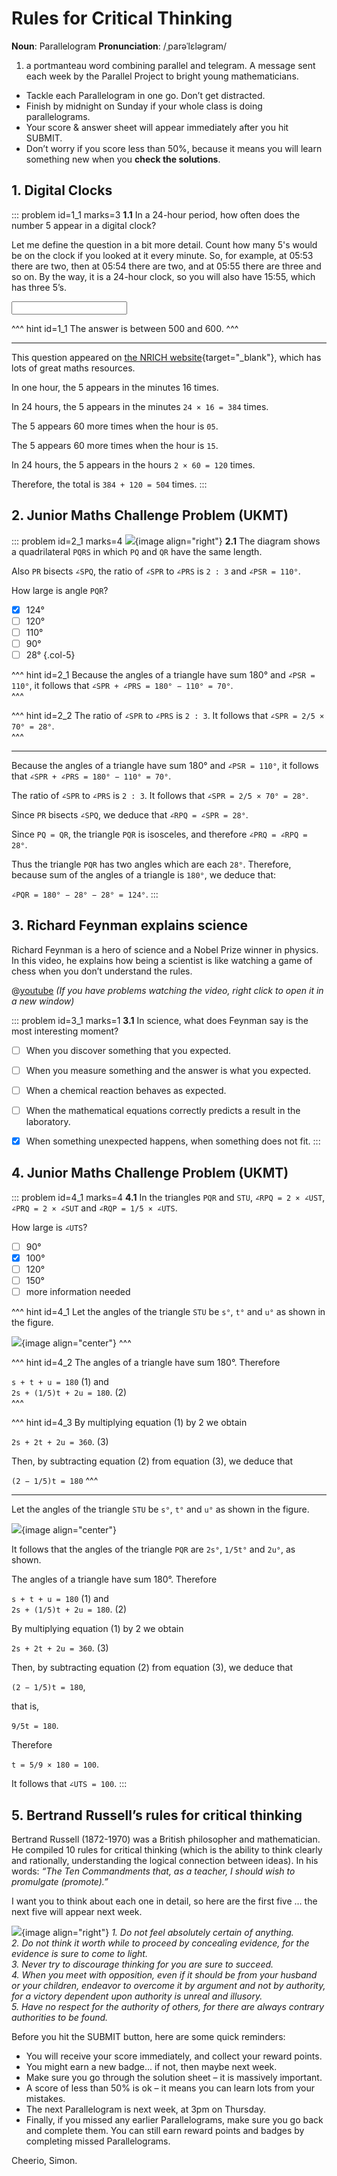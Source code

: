 # Rules for Critical Thinking

<div class="dictionary">

__Noun__: Parallelogram
__Pronunciation__: /ˌparəˈlɛləɡram/

1. a portmanteau word combining parallel and telegram. A message sent each
week by the Parallel Project to bright young mathematicians.

</div>

*	Tackle each Parallelogram in one go. Don’t get distracted.
*	Finish by midnight on Sunday if your whole class is doing parallelograms.
*	Your score & answer sheet will appear immediately after you hit SUBMIT.
*	Don’t worry if you score less than 50%, because it means you will learn something new when you __check the solutions__.


## 1. Digital Clocks

::: problem id=1_1 marks=3
__1.1__ In a 24-hour period, how often does the number 5 appear in a digital clock?  

Let me define the question in a bit more detail. Count how many 5's would be on the clock if you looked at it every minute. So, for example, at 05:53 there are two, then at 05:54 there are two, and at 05:55 there are three and so on. By the way, it is a 24-hour clock, so you will also have 15:55, which has three 5’s.

<input solution="504"/>

^^^ hint id=1_1
The answer is between 500 and 600.
^^^

---

This question appeared on [the NRICH website](https://nrich.maths.org/){target="_blank"}, which has lots of great maths resources.  

In one hour, the 5 appears in the minutes 16 times.  

In 24 hours, the 5 appears in the minutes `24 × 16 = 384` times.  

The 5 appears 60 more times when the hour is `05`.  

The 5 appears 60 more times when the hour is `15`.  

In 24 hours, the 5 appears in the hours `2 × 60 = 120` times.  

Therefore, the total is `384 + 120 = 504` times.
:::


## 2. Junior Maths Challenge Problem (UKMT)
<!--- 2018 (12) --->

::: problem id=2_1 marks=4
![](/resources/8-32-rules-critical-thinking/2-quadrilateral.png){image align="right"}
__2.1__ The diagram shows a quadrilateral `PQRS` in which `PQ` and `QR` have the same length.  

Also `PR` bisects `∠SPQ`, the ratio of `∠SPR` to `∠PRS` is `2 : 3` and `∠PSR = 110°`.  

How large is angle `PQR`?

* [x] 124°
* [ ] 120°
* [ ] 110°
* [ ] 90°
* [ ] 28°
{.col-5}

^^^ hint id=2_1
Because the angles of a triangle have sum 180° and `∠PSR = 110°`, it follows that `∠SPR + ∠PRS = 180° − 110° = 70°`.  
^^^

^^^ hint id=2_2
The ratio of `∠SPR` to `∠PRS` is `2 : 3`. It follows that `∠SPR = 2/5 × 70° = 28°`.  
^^^

---

Because the angles of a triangle have sum 180° and `∠PSR = 110°`, it follows that `∠SPR + ∠PRS = 180° − 110° = 70°`.  

The ratio of `∠SPR` to `∠PRS` is `2 : 3`. It follows that `∠SPR = 2/5 × 70° = 28°`.  

Since `PR` bisects `∠SPQ`, we deduce that `∠RPQ = ∠SPR = 28°`.  

Since `PQ = QR`, the triangle `PQR` is isosceles, and therefore `∠PRQ = ∠RPQ = 28°`.  

Thus the triangle `PQR` has two angles which are each `28°`. Therefore, because sum of the angles of a triangle is `180°`, we deduce that:

`∠PQR = 180° − 28° − 28° = 124°`.
:::


## 3. Richard Feynman explains science

Richard Feynman is a hero of science and a Nobel Prize winner in physics. In this video, he explains how being a scientist is like watching a game of chess when you don’t understand the rules.  

@[youtube](o1dgrvlWML4?rel=0) _(If you have problems watching the video, right click to open it in a new window)_

::: problem id=3_1 marks=1
__3.1__ In science, what does Feynman say is the most interesting moment?

* [ ] When you discover something that you expected.
* [ ] When you measure something and the answer is what you expected.
* [ ] When a chemical reaction behaves as expected.
* [ ] When the mathematical equations correctly predicts a result in the laboratory.
* [x] When something unexpected happens, when something does not fit.
:::


## 4. Junior Maths Challenge Problem (UKMT)
<!--- 2018 (22) --->

::: problem id=4_1 marks=4
__4.1__ In the triangles `PQR` and `STU`, `∠RPQ = 2 × ∠UST`, `∠PRQ = 2 × ∠SUT` and `∠RQP = 1/5 × ∠UTS`.  

How large is `∠UTS`?

* [ ] 90°
* [x] 100°
* [ ] 120°
* [ ] 150°
* [ ] more information needed

^^^ hint id=4_1
Let the angles of the triangle `STU` be `s°`, `t°` and `u°` as shown in the figure.

![](/resources/8-32-rules-critical-thinking/4-triangles.png){image align="center"}
^^^

^^^ hint id=4_2
The angles of a triangle have sum 180°. Therefore

`s + t + u = 180` (1) and  
`2s + (1/5)t + 2u = 180`. (2)  
^^^

^^^ hint id=4_3
By multiplying equation (1) by 2 we obtain  

`2s + 2t + 2u = 360`. (3)  

Then, by subtracting equation (2) from equation (3), we deduce that

`(2 − 1/5)t = 180`
^^^

---

Let the angles of the triangle `STU` be `s°`, `t°` and `u°` as shown in the figure.

![](/resources/8-32-rules-critical-thinking/4-triangles.png){image align="center"}

It follows that the angles of the triangle `PQR` are `2s°`, `1/5t°` and `2u°`, as shown.  

The angles of a triangle have sum 180°. Therefore

`s + t + u = 180` (1) and  
`2s + (1/5)t + 2u = 180`. (2)  

By multiplying equation (1) by 2 we obtain  

`2s + 2t + 2u = 360`. (3)  

Then, by subtracting equation (2) from equation (3), we deduce that

`(2 − 1/5)t = 180`,  

that is,  

`9/5t = 180`.  

Therefore  

`t = 5/9 × 180 = 100`.  

It follows that `∠UTS = 100`.
:::


## 5. Bertrand Russell’s rules for critical thinking

Bertrand Russell (1872-1970) was a British philosopher and mathematician. He compiled 10 rules for critical thinking (which is the ability to think clearly and rationally, understanding the logical connection between ideas). In his words: _“The Ten Commandments that, as a teacher, I should wish to promulgate (promote).”_

I want you to think about each one in detail, so here are the first five … the next five will appear next week.

![](/resources/8-32-rules-critical-thinking/5-bertrand-russell.jpg){image align="right"}
_1. Do not feel absolutely certain of anything.  
2. Do not think it worth while to proceed by concealing evidence, for the evidence is sure to come to light.  
3. Never try to discourage thinking for you are sure to succeed.  
4. When you meet with opposition, even if it should be from your husband or your children, endeavor to overcome it by argument and not by authority, for a victory dependent upon authority is unreal and illusory.  
5. Have no respect for the authority of others, for there are always contrary authorities to be found._


Before you hit the SUBMIT button, here are some quick reminders:

*	You will receive your score immediately, and collect your reward points.
*	You might earn a new badge... if not, then maybe next week.
*	Make sure you go through the solution sheet – it is massively important.
*	A score of less than 50% is ok – it means you can learn lots from your mistakes.
*	The next Parallelogram is next week, at 3pm on Thursday.
*	Finally, if you missed any earlier Parallelograms, make sure you go back and complete them. You can still earn reward points and badges by completing missed Parallelograms.

Cheerio,
Simon.

